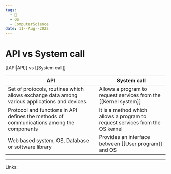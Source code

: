 ```yaml
---
tags:
  - 🌱
  - OS
  - ComputerScience 
date: 11--Aug--2022
---
```


# API vs System call

[[API|API]] vs [[System call]]

| API                                                                                          | System call                                                                  |
| -------------------------------------------------------------------------------------------- | ---------------------------------------------------------------------------- |
| Set of protocols, routines which allows exchange data among various applications and devices | Allows a program to request services from the [[Kernel system]]              | 
| Protocol and functions in API defines the methods of communications among the components     | It is a method which allows a program to request services from the OS kernel |
| Web based system, OS, Database or software library                                           | Provides an interface between [[User program]] and OS                        |

---
Links: 